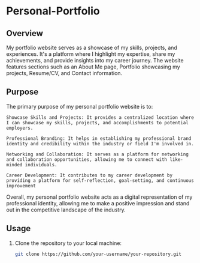 # Personal-Portfolio

## Overview

My portfolio website serves as a showcase of my skills, projects, and experiences. It's a platform where I highlight my expertise, share my achievements, and provide insights into my career journey. The website features sections such as an About Me page, Portfolio showcasing my projects, Resume/CV, and Contact information.



## Purpose

The primary purpose of my personal portfolio website is to:

    Showcase Skills and Projects: It provides a centralized location where I can showcase my skills, projects, and accomplishments to potential employers.

    Professional Branding: It helps in establishing my professional brand identity and credibility within the industry or field I'm involved in.

    Networking and Collaboration: It serves as a platform for networking and collaboration opportunities, allowing me to connect with like-minded individuals.

    Career Development: It contributes to my career development by providing a platform for self-reflection, goal-setting, and continuous improvement

Overall, my personal portfolio website acts as a digital representation of my professional identity, allowing me to make a positive impression and stand out in the competitive landscape of the industry.

## Usage

1. Clone the repository to your local machine:

   ```bash
   git clone https://github.com/your-username/your-repository.git


